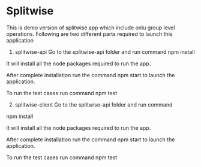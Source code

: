 # Splitwise

This is demo version of splitwise app which include onlu group level operations. Following are two different parts required to launch this application

1. splitwise-api
 Go to the splitwise-api folder and run command 
 npm install
 
 It will install all the node packages required to run the app.
 
 After complete installation run the command npm start to launch the application.
 
 To run the test cases  run command npm test
 
2. splitwise-client
 Go to the splitwise-api folder and run command 
 
 npm install
 
 It will install all the node packages required to run the app.
 
 After complete installation run the command npm start to launch the application.
 
 To run the test cases  run command npm test
